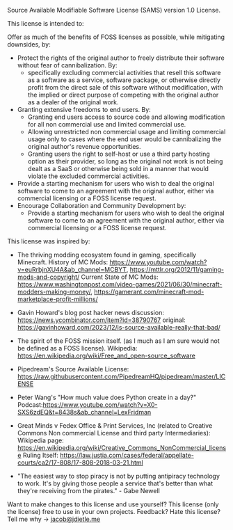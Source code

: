 Source Available Modifiable Software License (SAMS) version 1.0 License.

This license is intended to:

Offer as much of the benefits of FOSS licenses as possible, while mitigating downsides, by:
- Protect the rights of the original author to freely distribute their software without fear of cannibalization. By:
    - specifically excluding  commercial  activities that resell this software as a software as a service, software package, or otherwise directly profit from the direct sale of this software without modification, with the implied or direct purpose of competing with the original author as a dealer of the original work. 
- Granting extensive freedoms to end users. By: 
    - Granting end users access to source code and allowing modification for all non commercial  use and limited  commercial  use. 
    - Allowing unrestricted non commercial  usage and limiting  commercial  usage only to cases where the end user would be cannibalizing the original author's revenue opportunities.
    - Granting users the right to self-host or use a third party hosting option as their provider, so long as the original not work is not being dealt as a SaaS or otherwise being sold in a manner that would violate the excluded  commercial  activities. 
- Provide a starting mechanism for users who wish to deal the original software to come to an agreement with the original author, either via  commercial  licensing or a FOSS license request.
- Encourage Collaboration and Community Development by: 
    - Provide a starting mechanism for users who wish to deal the original software to come to an agreement with the original author, either via  commercial  licensing or a FOSS license request.


This license was inspired by:

- The thriving modding ecosystem found in gaming, specifically Minecraft. 
History of MC Mods: https://www.youtube.com/watch?v=euRrbjnXU4A&ab_channel=MCBYT, https://mttlr.org/2012/11/gaming-mods-and-copyright/
Current State of MC Mods: https://www.washingtonpost.com/video-games/2021/06/30/minecraft-modders-making-money/, https://gamerant.com/minecraft-mod-marketplace-profit-millions/

- Gavin Howard's blog post
hacker news discussion: https://news.ycombinator.com/item?id=38790767
original: https://gavinhoward.com/2023/12/is-source-available-really-that-bad/

- The spirit of the FOSS mission itself. (as I much as I am sure would not be defined as a FOSS license).
Wikipedia: https://en.wikipedia.org/wiki/Free_and_open-source_software

- Pipedream's Source Available License: https://raw.githubusercontent.com/PipedreamHQ/pipedream/master/LICENSE

- Peter Wang's "How much value does Python create in a day?" 
Podcast:https://www.youtube.com/watch?v=X0-SXS6zdEQ&t=8438s&ab_channel=LexFridman

- Great Minds v Fedex Office & Print Services, Inc (related to Creative Commons Non commercial  License and third party Intermediaries):
Wikipedia page: https://en.wikipedia.org/wiki/Creative_Commons_NonCommercial_license
Ruling Itself: https://law.justia.com/cases/federal/appellate-courts/ca2/17-808/17-808-2018-03-21.html 

- "The easiest way to stop piracy is not by putting antipiracy technology to work. It's by giving those people a service that's better than what they're receiving from the pirates." - Gabe Newell

Want to make changes to this license and use yourself? This license (only the license) free to use in your own projects. Feedback? Hate this license? Tell me why -> jacob@jdietle.me
